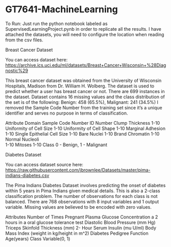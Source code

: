 # GT7641-MachineLearning

To Run: 
Just run the python notebook labeled as SupervisedLearningProject.pynb in order to replicate all the results. I have attached the datasets, you will need to configure the location when reading from the csv files. 

Breast Cancer Dataset

You can access dataset here: https://archive.ics.uci.edu/ml/datasets/Breast+Cancer+Wisconsin+%28Diagnostic%29 

This breast cancer dataset was obtained from the University of Wisconsin Hospitals, Madison from Dr. William H. Wolberg. The dataset is used to predict whether a user has breast cancer or not. There are 699 instances in the dataset. Dataset contains 16 missing values and the class distribution of the set is of the following: Benign: 458 (65.5%), Malignant: 241 (34.5%)  I removed the Sample Code Number from the training set since it’s a unique identifier and serves no purpose in terms of classification. 


Attribute
Domain
Sample Code Number
ID Number
Clump Thickness
1-10
Uniformity of Cell Size
1-10
Uniformity of Cell Shape
1-10
Marginal Adhesion
1-10
Single Epithelial Cell Size
1-10
Bare Nuclei
1-10
Brand Chromatin
1-10
Normal Nucleoli  
1-10
 Mitoses 
1-10
Class
0 - Benign, 1 - Malignant



Diabetes Dataset

You can access dataset source here: https://raw.githubusercontent.com/jbrownlee/Datasets/master/pima-indians-diabetes.csv 

The Pima Indians Diabetes Dataset involves predicting the onset of diabetes within 5 years in Pima Indians given medical details. This is also a 2-class classification problem. The number of observations for each class is not balanced. There are 768 observations with 8 input variables and 1 output variable. Missing values are believed to be encoded with zero values. 


Attributes
Number of Times Pregnant
Plasma Glucose Concentration a 2 hours in a oral glucose tolerance test
Diastolic Blood Pressure (mm Hg)
Triceps Skinfold Thickness (mm) 
2- Hour Serum Insulin (mu U/ml)
Body Mass Index (weight in kg/height in m^2) 
Diabetes Pedigree Function
Age(years)
Class Variable(0, 1)




